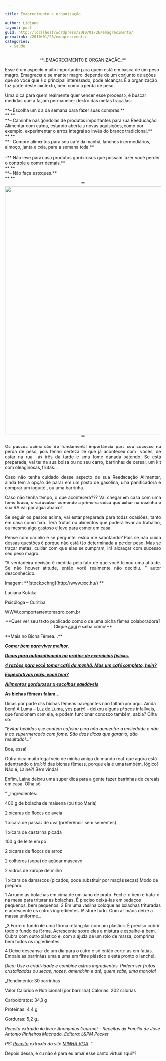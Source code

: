 ```yaml
---

title: Emagrecimento e organização

author: Lidiane
layout: post
guid: http://localhost/wordpress/2010/01/26/emagrecimento/
permalink: /2010/01/26/emagrecimento/
categories:
  - Saúde
---
```

<p style="text-align: center;">
  **_EMAGRECIMENTO E ORGANIZAÇÃO_**
</p>

Esse é um aspecto muito importante para quem está em busca de um peso magro. Emagrecer e se manter magro, depende de um conjunto de ações que só você que é o principal interessado, pode alcançar. E a organização faz parte deste contexto, bem como a perda de peso.<!--more-->

Uma dica para quem realmente quer vencer esse processo, é buscar medidas que a façam permanecer dentro das metas traçadas:

<div>
  **&#8211; Escolha um dia da semana para fazer suas compras.**
</div>

<div>
  ** **
</div>

<div>
  **&#8211; Caminhe nas gôndolas de produtos importantes para sua Reeducação Alimentar com calma, estando aberta a novas aquisições, como por exemplo, experimentar o arroz integral ao invés do branco tradicional.**
</div>

<div>
  ** **
</div>

<div>
  **&#8211; Compre alimentos para seu café da manhã, lanches intermediários, almoço, janta e ceia, para a semana toda.**
</div>

<div>
   
</div>

<div>
  &#8211;** Não leve para casa produtos gordurosos que possam fazer você perder o controle e comer demais.**
</div>

<div>
  ** ** 
</div>

<div>
  **&#8211; Não faça estoques.**
</div>

<div>
  ** **
</div>

<div style="text-align: center;">
  **<a href="http://www.trololodemulher.com.br/blog/wp-content/uploads/2011/05/emagrecimento.jpg"><img class="alignnone size-full wp-image-6471" title="emagrecimento" src="http://www.trololodemulher.com.br/blog/wp-content/uploads/2011/05/emagrecimento.jpg" alt="" width="600" height="800" /></a>**
</div>

<p style="text-align: justify;">
  Os passos acima são de fundamental importância para seu sucesso na perda de peso, pois tenho certeza de que já aconteceu com  vocês, de estar na rua  ás três da tarde e uma fome danada batendo. Se está preparada, vai ter na sua bolsa ou no seu carro, barrinhas de cereal, um kit com oleaginosas, frutas…
</p>

<p style="text-align: justify;">
  Caso não tenha cuidado desse aspecto de sua Reeducação Alimentar, ainda tem a opção de parar em um posto de gasolina, uma panificadora e comprar um iogurte , ou uma barrinha.
</p>

<p style="text-align: justify;">
  Caso não tenha tempo, o que acontecerá??? Vai chegar em casa com uma fome louca, e vai acabar comendo a primeira coisa que achar na cozinha e sua RA vai por água abaixo!
</p>

<p style="text-align: justify;">
  Se seguir os passos acima, vai estar preparada para todas ocasiões, tanto em casa como fora. Terá frutas ou alimentos que poderá levar ao trabalho, ou mesmo algo gostoso e leve para comer em casa.
</p>

<p style="text-align: justify;">
  Pense com carinho e se pergunte: estou me sabotando? Pois se não cuida dessas questões é porque não está tão determinada a perder peso. Mas se traçar metas, cuidar com que elas se cumpram, irá alcançar com sucesso seu peso magro.
</p>

<p style="text-align: justify;">
  “A verdadeira decisão é medida pelo fato de que você tomou uma atitude. Se não houver atitude, então você realmente não decidiu. ” autor desconhecido.
</p>

<p style="text-align: justify;">
  Imagem: **[stock.xchng](http://www.sxc.hu/) **
</p>

<p style="text-align: justify;">
  Luciana Kotaka
</p>

Psicóloga &#8211; Curitiba

[WWW.comportamentomagro.com.br](http://www.comportamentomagro.com.br) 

<p style="text-align: center;">
  **Quer ver seu texto publicado como o de uma bicha fêmea colaboradora? Clique <a href="http://www.trololodemulher.com.br/colabore/">aqui</a> e saiba como!**
</p>

<p style="text-align: left;">
  **Mais no Bicha Fêmea&#8230;**
</p>

<a href="http://www.trololodemulher.com.br/2010/01/13/bicha-fmea-colaboradora-luciana-kotaka/" target="_self">**_Comer bem para viver melhor._**</a>

<a href="http://www.trololodemulher.com.br/2009/12/28/dicas-para-automotivacao-na-pratica-de-exercicios-fisicos/" target="_self">**_Dicas para automotivação na prática de exercícios físicos._**</a>

<a href="http://www.trololodemulher.com.br/2009/02/07/4-razes-para-voc-tomar-caf-da-manh-mas-um-caf-completo-hein/" target="_self">**_4 razões para você tomar café da manhã. Mas um café completo, hein?_**</a>

**_<a href="http://www.trololodemulher.com.br/2010/06/28/emagrecimento-expectativas/" target="_self">Expectativas reais: você tem?</a>_**

**_<a href="http://www.trololodemulher.com.br/2010/05/28/escolha-alimentos-saudaveis/" target="_self">Alimentos gordurosos x escolhas saudáveis</a>_**

**As bichas fêmeas falam&#8230;**

Dicas por parte das bichas fêmeas navegantes não faltam por aqui. Ainda bem! A Luma &#8211; [Luz de Luma, yes party!](http://luzdeluma.blogspot.com/)  &#8211; deixou alguns _pitacos_ infalíveis, que funcionam com ela, e podem funcionar conosco também, sabia? Olha só:

&#8220;_Evitar bebidas que contém cafeína para não aumentar a ansiedade e não ir ao supermercado com fome. São duas dicas que garanto, dão resultado!&#8230;&#8221;_

Boa, essa!

Outra dica muito legal veio de minha amiga do mundo real, que agora está adentrando o _trololó_ das bichas fêmeas, porque ela é uma também, lógico! Não é, Laine?! Bem vinda!

Enfim, Laine deixou uma super dica para a gente fazer barrinhas de cereais em casa. Olha só:

&#8221; _Ingredientes:
  
400 g de bolacha de maisena (ou tipo Maria)
  
2 xícaras de flocos de aveia
  
1 xícara de passas de uva (preferência sem sementes)
  
1 xícara de castanha picada
  
100 g de leite em pó
  
2 xícaras de flocos de arroz
  
2 colheres (sopa) de açúcar mascavo
  
2 vidros de xarope de milho
  
1 xícara de damascos (picados, pode substituir por maçãs secas) Modo de preparo:
  
1 Arrume as bolachas em cima de um pano de prato. Feche-o bem e bata-o na mesa para triturar as bolachas. É preciso deixá-las em pedaços pequenos, bem pequenos. 2 Em uma vasilha coloque as bolachas trituradas e acrescente os outros ingredientes. Misture tudo. Com as mãos deixe a massa uniforme._

_3 Forre o fundo de uma fôrma retangular com um plástico. É preciso cobrir todo o fundo da fõrma. Acrescente sobre eles a mistura e espalhe-a bem. Cubra com outro plástico e, com a ajuda de um rolo de massa, comprima bem todos os ingredientes.
  
4 Deixe descansar de um dia para o outro e só então corte-as em fatias. Embale as barrinhas uma a uma em filme plástico e está pronto o lanche!_

_Dica: Use a criatividade e combine outros ingredientes. Podem ser frutas cristalizadas ou secas, nozes, amendoim e até, quem sabe, uma mariola!_

_Rendimento: 30 barrinhas
  
Valor Calórico e Nutricional (por barrinha) Calorias: 202 calorias
  
Carboidratos: 34,8 g
  
Proteínas: 4,4 g
  
Gorduras: 5,2 g_

_Receita extraída do livro: Anonymus Gourmet &#8211; Receitas da Família de José Antonio Pinheiros Machado. Editora: L&PM Pocket_
  
_PS:_ [_Receita_](http://www.minhavida.com.br/conteudo/1684-Barrinha-de-cereais.htm?utm_source=news_mv_rec&amp;utm_medium=10_01_27&amp;utm_term=dest&amp;utm_content=tem1&amp;utm_campaign=barrinha_cereal)  _extraida do site_ [_MINHA VIDA_](http://www.minhavida.com.br/) _.&#8221;_

Depois dessa, é ou não é para eu amar esse canto virtual aqui??